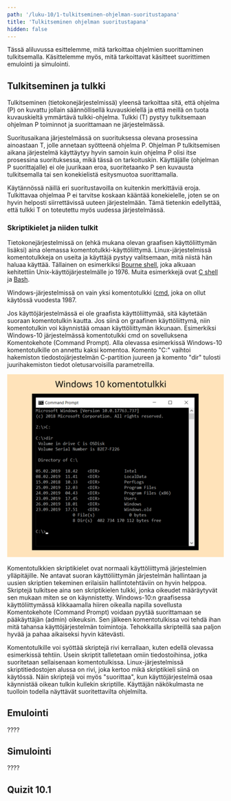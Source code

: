 ```yaml
---
path: '/luku-10/1-tulkitseminen-ohjelman-suoritustapana'
title: 'Tulkitseminen ohjelman suoritustapana'
hidden: false
---
```


<div>
<lead>Tässä aliluvussa esittelemme, mitä tarkoittaa ohjelmien suorittaminen tulkitsemalla. Käsittelemme myös, mitä tarkoittavat käsitteet suorittimen emulointi ja simulointi.</lead>
</div>

## Tulkitseminen ja tulkki
Tulkitseminen (tietokonejärjestelmissä) yleensä tarkoittaa sitä, että ohjelma (P) on kuvattu jollain säännöllisellä kuvauskielellä ja että meillä on tuota kuvauskieltä ymmärtävä tulkki-ohjelma. Tulkki (T) pystyy tulkitsemaan ohjelman P toiminnot ja suorittamaan ne järjestelmässä.

Suoritusaikana järjestelmässä on suorituksessa olevana prosessina ainoastaan T, jolle annetaan syötteenä ohjelma P. Ohjelman P tulkitsemisen aikana järjestelmä käyttäytyy hyvin samoin kuin ohjelma P olisi itse prosessina suorituksessa, mikä tässä on tarkoituskin. Käyttäjälle (ohjelman P suorittajalle) ei ole juurikaan eroa, suoritetaanko P sen kuvausta tulkitsemalla tai sen konekielistä esitysmuotoa suorittamalla.

Käytännössä näillä eri suoritustavoilla on kuitenkin merkittäviä eroja. Tulkittavaa ohjelmaa P ei tarvitse koskaan kääntää konekielelle, joten se on hyvin helposti siirrettävissä uuteen järjestelmään. Tämä tietenkin edellyttää, että tulkki T on toteutettu myös uudessa järjestelmässä.

### Skriptikielet ja niiden tulkit
Tietokonejärjestelmissä on (ehkä mukana olevan graafisen käyttöliittymän lisäksi) aina olemassa komentotulkki-käyttöliittymä. Linux-järjestelmissä komentotulkkeja on useita ja käyttäjä pystyy valitsemaan, mitä niistä hän haluaa käyttää. Tällainen on esimerkiksi [Bourne shell](https://en.wikipedia.org/wiki/Bourne_shell), joka alkuaan kehitettiin Unix-käyttöjärjestelmälle jo 1976. Muita esimerkkejä ovat [C shell](https://en.wikipedia.org/wiki/C_Shell) ja [Bash](https://en.wikipedia.org/wiki/Bash_%28Unix_shell%29).

Windows-järjestelmissä on vain yksi komentotulkki ([cmd](https://en.wikipedia.org/wiki/Command_Prompt), joka on ollut käytössä vuodesta 1987.

Jos käyttöjärjestelmässä ei ole graafista käyttöliittymää, sitä käytetään suoraan komentotulkin kautta. Jos siinä on graafinen käyttöliittymä, niin komentotulkin voi käynnistää omaan käyttöliittymän ikkunaan. Esimerkiksi Windows-10 järjestelmässä komentotulkki cmd on sovelluksena Komentokehote (Command Prompt). Alla olevassa esimerkissä Windows-10 komentotulkille on annettu kaksi komentoa. Komento "C:" vaihtoi hakemiston tiedostojärjestelmän C-partition juureen ja komento "dir" tulosti juurihakemiston tiedot oletusarvoisilla parametreilla.

<!-- kuva: ch-10-1-command-prompt  -->

![Kolmen ?????   ch-10-1-command-prompt.](./ch-10-1-command-prompt.svg)
<div>
<illustrations motive="ch-10-1-command-prompt"></illustrations>
</div>

Komentotulkkien skriptikielet ovat normaali käyttöliittymä järjestelmien ylläpitäjille. Ne antavat suoran käyttöliittymän järjestelmän hallintaan ja uusien skriptien tekeminen erilaisiin hallintotehtäviin on hyvin helppoa. Skriptejä tulkitsee aina sen skriptikielen tulkki, jonka oikeudet määräytyvät sen mukaan miten se on käynnistetty. Windows-10:n graafisessa käyttöliittymässä klikkaamalla hiiren oikealla napilla sovellusta Komentokehote (Command Prompt) voidaan pyytää suorittamaan se pääkäyttäjän (admin) oikeuksin. Sen jälkeen komentotulkissa voi tehdä ihan mitä tahansa käyttöjärjestelmän toimintoja. Tehokkailla skripteillä saa paljon hyvää ja pahaa aikaiseksi hyvin kätevästi. 

Komentotulkille voi syöttää skriptejä rivi kerrallaan, kuten edellä olevassa esimerkissä tehtiin. Usein skriptit talletetaan omiin tiedostoihinsa, jotka suoritetaan sellaisenaan komentotulkissa. Linux-järjestelmissä skriptitiedostojen alussa on rivi, joka kertoo mikä skriptikieli siinä on käytössä. Näin skriptejä voi myös "suorittaa", kun käyttöjärjestelmä osaa käynnistää oikean tulkin kullekin skriptille. Käyttäjän näkökulmasta ne tuolloin todella näyttävät suoritettavilta ohjelmilta.

## Emulointi
????

## Simulointi
????


## Quizit 10.1
<!-- Quiz 10.1.?? -->
<div><quiz id="4b44871b-2fe7-4fe1-978c-267d5bf8de80"></quiz></div>
